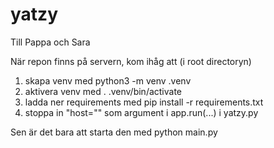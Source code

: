 # yatzy
Till Pappa och Sara

När repon finns på servern, kom ihåg att (i root directoryn)
1. skapa venv med
    python3 -m venv .venv
2. aktivera venv med
    . .venv/bin/activate
3. ladda ner requirements med
    pip install -r requirements.txt
4. stoppa in "host="<din host ip>" som argument i app.run(...) i yatzy.py

Sen är det bara att starta den med python main.py

